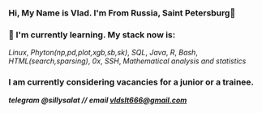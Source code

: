 ### Hi, My Name is Vlad. I'm From Russia, Saint Petersburg👋
### 🌱 I'm currently learning. My stack now is:
*Linux*, *Phyton(np,pd,plot,xgb,sb,sk)*, *SQL*, *Java*, *R*, *Bash*, *HTML(search,sparsing)*, *0x*, *SSH*, *Mathematical analysis and statistics*
### I am currently considering vacancies for a junior or a trainee.
***telegram @sillysalat //*** 
***email vldslt666@gmail.com***


<!--
**vldslt/vldslt** is a ✨ _special_ ✨ repository because its `README.md` (this file) appears on your GitHub profile.

Here are some ideas to get you started:

- 🔭 I’m currently working on ...
- 🌱 I’m currently learning ...
- 👯 I’m looking to collaborate on ...
- 🤔 I’m looking for help with ...
- 💬 Ask me about ...
- 📫 How to reach me: ...
- 😄 Pronouns: ...
- ⚡ Fun fact: ...
-->
